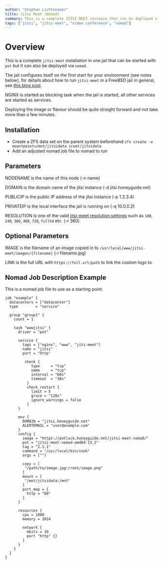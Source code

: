 ```yaml
---
author: "Stephan Lichtenauer"
title: Jitsi Meet (Nomad)
summary: This is a complete JITSI MEET instance that can be deployed via nomad.
tags: ["jitsi", "jitsi-meet", "video conference", "nomad"]
---
```


# Overview

This is a complete ```jitsi-meet``` installation in one jail that can be started with ```pot``` but it can also be deployed via ```nomad```.

The jail configures itself on the first start for your environment (see notes below), for details about how to run ```jitsi-meet``` in a FreeBSD jail in general, see [this blog post](https://honeyguide.eu/posts/jitsi-freebsd/).

NGINX is started as blocking task when the jail is started, all other services are started as services.

Deploying the image or flavour should be quite straight forward and not take more than a few minutes.

## Installation

* Create a ZFS data set on the parent system beforehand
  ```zfs create -o mountpoint=/mnt/jitsidata zroot/jitsidata```
* Add an adjusted nomad job file to nomad to run

## Parameters

NODENAME is the name of this node (-n name)

DOMAIN is the domain name of the jitsi instance (-d jitsi.honeyguide.net)

PUBLICIP is the public IP address of the jitsi instance (-p 1.2.3.4)

PRIVATEIP is the local interface the jail is running on (-q 10.0.0.2)

RESOLUTION is one of the valid [jitsi-meet resolution settings](https://github.com/jitsi/lib-jitsi-meet/blob/master/service/RTC/Resolutions.js) such as `180`, `240`, `360`, `480`, `720`, `fullhd` etc. (-r 360)

## Optional Parameters

IMAGE is the filename of an image copied in to `/usr/local/www/jitsi-meet/images/{filename}` (-i filename.jpg)

LINK is the full URL with `https://full.url/path` to link the custom logo to.

## Nomad Job Description Example
This is a nomad job file to use as a starting point.

```
job "example" {
  datacenters = ["datacenter"]
  type        = "service"

  group "group1" {
    count = 1

    task "wwwjitsi" {
      driver = "pot"

      service {
        tags = ["nginx", "www", "jiti-meet"]
        name = "jitsi"
        port = "http"

         check {
            type     = "tcp"
            name     = "tcp"
            interval = "60s"
            timeout  = "30s"
          }
          check_restart {
            limit = 5
            grace = "120s"
            ignore_warnings = false
          }
      }

      env {
        DOMAIN = "jitsi.honeyguide.net"
        ALERTEMAIL = "user@example.com"
      }
      config {
        image = "https://potluck.honeyguide.net/jitsi-meet-nomad/"
        pot = "jitsi-meet-nomad-amd64-13_2"
        tag = "2.1.1"
        command = "/usr/local/bin/cook"
        args = [""]

        copy = [
         "/path/to/image.jpg:/root/image.png"
        ]
        mount = [
         "/mnt/jitsidata:/mnt"
        ]
        port_map = {
          http = "80"
        }
      }

      resources {
        cpu = 1000
        memory = 1024

        network {
          mbits = 10
          port "http" {}
        }
      }
    }
  }
}
```
